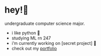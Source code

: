 # hey!👋
undergraduate computer science major.

- i like python 🐍
- studying ML rn 247
- i’m currently working on [secret project] 👀
- check out my [portfolio](https://jyoon.dev)
